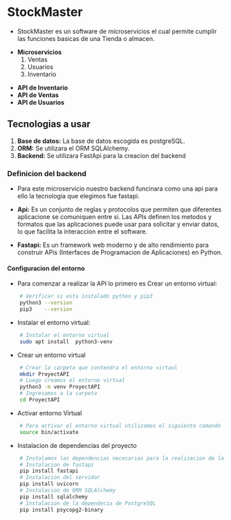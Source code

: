 <!-- Proyecto de Ingenieria de Software -->

# StockMaster

* StockMaster es un software de microservicios el cual permite cumplir las funciones basicas de una Tienda o almacen. 
<!-- Creacion de una app web para la gestion de una tienda con microserivcios -->


<!-- Para la creacion de los microservicios analizaremos las funciones principales de una tienda-->

* **Microservicios**
    1. Ventas
    2. Usuarios
    3. Inventario

<!-- Para su implementacion lo manejaresmos como apis que se comunican entre ellas -->

* **API de Inventario**
* **API de Ventas** 
* **API de Usuarios**  

## Tecnologias a usar

1. **Base de datos:** La base de datos escogida es postgreSQL.
2. **ORM:** Se utilizara el ORM SQLAlchemy.
3. **Backend:** Se utilizara FastApi para la creacion del backend 


### Definicion del backend

* Para este microservicio nuestro backend funcinara como una api para ello la tecnologia que elegimos fue fastapi.

* **Api:** Es un conjunto de reglas y protocolos que permiten que diferentes aplicacione se comuniquen entre si. Las APIs definen los metodos y formatos que las aplicaciones puede usar para solicitar y enviar datos, lo que facilita la interaccion entre el software.

* **Fastapi:** Es un framework web moderno y de alto rendimiento para construir APis (Interfaces de Programacion de Aplicaciones) en Python.

#### Configuracion del entorno

* Para comenzar a realizar la API lo primero es Crear un entorno virtual: 

```bash
    # Verificar si esta instalado python y pip3
    python3 --version
    pip3    --version
```
* Instalar el entorno virtual:

```bash
    # Instalar el entorno virtual
    sudo apt install  python3-venv
```

* Crear un entorno virtual

```bash
    # Crear la carpeta que contendra el entorno virtaul
    mkdir ProyectAPI
    # Luego creamos el entorno virtual
    python3 -m venv ProyectAPI
    # Ingresamos a la carpeta
    cd ProyectAPI
```

* Activar entorno Virtual


```bash
    # Para activar el entorno virtual utilizamos el siguiente comando
    source bin/activate
```

* Instalacion de dependencias del proyecto

```bash
    # Instalamos las dependencias necesarias para la realizacion de la api
    # Instalacion de fastapi
    pip install fastapi
    # Instalacion del servidor
    pip install uvicorn
    # Instalacion de ORM SQLAlchemy
    pip install sqlalchemy
    # Instalacion de la dependecia de PostgreSQL
    pip install psycopg2-binary

```